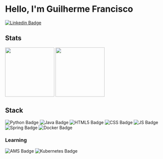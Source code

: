 # Hello, I'm Guilherme Francisco
[![Linkedin Badge](https://img.shields.io/badge/LinkedIn-0077B5?style=for-the-badge&logo=linkedin&logoColor=white&link=https://www.linkedin.com/in/guifrancisco/)](https://www.linkedin.com/in/guifrancisco/)
<!--
- 📈 I'm currently working on a trading bot for cryptocurrency in Python, [TraDOGE](https://github.com/gschurck/tradoge)
- 💰 I plan to develop a website to help investing in cryptocurrencies, with exchanges API
- 🎓 I'm improving my skills in software/web development and cryptocurrency knowledge
**gschurck/gschurck** is a ✨ _special_ ✨ repository because its `README.md` (this file) appears on your GitHub profile.
Here are some ideas to get you started:
- 🔭 I’m currently working on ...
- 🌱 I’m currently learning ...
- 👯 I’m looking to collaborate on ...
- 🤔 I’m looking for help with ...
- 💬 Ask me about ...
- 📫 How to reach me: ...
- 😄 Pronouns: ...
- ⚡ Fun fact: ...
[![Top Langs](https://github-readme-stats.vercel.app/api/top-langs/?username=gschurck&layout=compact)](https://github.com/gschurck/github-readme-stats)
-->

## Stats
<div>
  <img height="160em" src="https://github-readme-stats.vercel.app/api?username=guifrancisco&show_icons=true&include_all_commits=true&theme=github_dark"/> 
  <img height="160em" src="https://github-readme-stats.vercel.app/api/top-langs/?username=guifrancisco&layout=compact&langs_count=16&theme=github_dark"/> 
</div>
  
## Stack

![Python Badge](https://img.shields.io/badge/Python-14354C?style=for-the-badge&logo=python&logoColor=white)
![Java Badge](https://img.shields.io/badge/Java-ED8B00?style=for-the-badge&logo=java&logoColor=white)
![HTML5 Badge](https://img.shields.io/badge/HTML5-E34F26?style=for-the-badge&logo=html5&logoColor=white)
![CSS Badge](https://img.shields.io/badge/CSS3-1572B6?style=for-the-badge&logo=css3&logoColor=white)
![JS Badge](https://img.shields.io/badge/JavaScript-F7DF1E?style=for-the-badge&logo=javascript&logoColor=black)
![Spring Badge](https://img.shields.io/badge/Spring-6DB33F?style=for-the-badge&logo=spring&logoColor=white)
![Docker Badge](https://img.shields.io/badge/Docker-2496ED?style=for-the-badge&logo=docker&logoColor=white)

### Learning
![AMS Badge](https://img.shields.io/badge/Amazon_AWS-232F3E?style=for-the-badge&logo=amazon-aws&logoColor=white)
![Kubernetes Badge](https://img.shields.io/badge/Kubernetes-326CE5?logo=kubernetes&logoColor=fff&style=for-the-badge)
  
